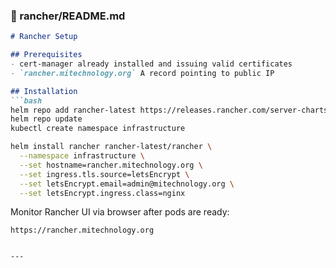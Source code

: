 ### 📁 rancher/README.md
```markdown
# Rancher Setup

## Prerequisites
- cert-manager already installed and issuing valid certificates
- `rancher.mitechnology.org` A record pointing to public IP

## Installation
```bash
helm repo add rancher-latest https://releases.rancher.com/server-charts/latest
helm repo update
kubectl create namespace infrastructure

helm install rancher rancher-latest/rancher \
  --namespace infrastructure \
  --set hostname=rancher.mitechnology.org \
  --set ingress.tls.source=letsEncrypt \
  --set letsEncrypt.email=admin@mitechnology.org \
  --set letsEncrypt.ingress.class=nginx
```

Monitor Rancher UI via browser after pods are ready:
```
https://rancher.mitechnology.org
```
```

---